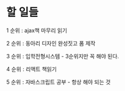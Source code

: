 <h1>할 일들</h1>

1 순위 : ajax책 마무리 읽기


2 순위 : 동아리 디자인 완성짓고 폼 제작


3 순위 : 입학전형시스템 - 3순위지만 꼭 해야 된다.


4 순위 : 리액트 책읽기


5 순위 : 자바스크립트 공부 - 항상 해야 되는 것